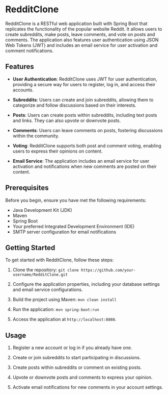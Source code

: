# RedditClone

RedditClone is a RESTful web application built with Spring Boot that replicates the functionality of the popular website Reddit. It allows users to create subreddits, make posts, leave comments, and vote on posts and comments. The application also features user authentication using JSON Web Tokens (JWT) and includes an email service for user activation and comment notifications.

## Features

- **User Authentication**: RedditClone uses JWT for user authentication, providing a secure way for users to register, log in, and access their accounts.

- **Subreddits**: Users can create and join subreddits, allowing them to categorize and follow discussions based on their interests.

- **Posts**: Users can create posts within subreddits, including text posts and links. They can also upvote or downvote posts.

- **Comments**: Users can leave comments on posts, fostering discussions within the community.

- **Voting**: RedditClone supports both post and comment voting, enabling users to express their opinions on content.

- **Email Service**: The application includes an email service for user activation and notifications when new comments are posted on their content.

## Prerequisites

Before you begin, ensure you have met the following requirements:

- Java Development Kit (JDK)
- Maven
- Spring Boot
- Your preferred Integrated Development Environment (IDE)
- SMTP server configuration for email notifications

## Getting Started

To get started with RedditClone, follow these steps:

1. Clone the repository: `git clone https://github.com/your-username/RedditClone.git`

2. Configure the application properties, including your database settings and email service configurations.

3. Build the project using Maven: `mvn clean install`

4. Run the application: `mvn spring-boot:run`

5. Access the application at `http://localhost:8080`.

## Usage

1. Register a new account or log in if you already have one.

2. Create or join subreddits to start participating in discussions.

3. Create posts within subreddits or comment on existing posts.

4. Upvote or downvote posts and comments to express your opinion.

5. Activate email notifications for new comments in your account settings.
